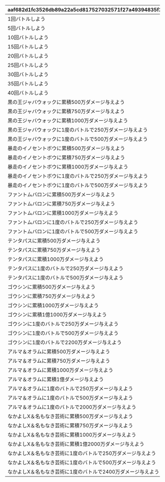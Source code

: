 |aaf682d1fc3526db89a22a5cd817527032571f27a49394835f2087b6f8cc32aa|99dbf6b022c54e92eea6430eca4da210a6a71cf481933d99039d94579389413e|115368d4b58ba10b10dba5700d782e8b6ae36e122a43f0d3527a4d918bfc0fe7|62fe616e7110bb805a207b20b6005c112850978a478a98eaf1d06ce1f6281aaf|22901bffdae82c81d53d943a60336a04c909d04bfebf549c3f900f46e9ab3ca3|4ee62c4debc0f69d513cb84d72b420fff80927cc29e67ec1d590c5e138f9e196|04598f37d87430f6c2090bb52031fe436fa236fd27650c2316628040339f0af6|770be2cded8a46dc6615054b5732edf3f67320db3d7ffdda55731cdce93f5ea5|41a7c7afb1bbb613731c918ecae0e5d9346bebd388d6d0a651cc817841188dc0|8811274705195cc75fcd32e86292e3851c96af17036e931f5884dba714b44580|92319ba79f7e3bbf60f7ce92858d90ba15fda0133eb6301faf11433c7588f28a|be876ed375430bc2cdd65c0e99b8c6fb169bb8caaabb518b79867694389889ca|
| --- | --- | --- | --- | --- | --- | --- | --- | --- | --- | --- | --- |
|1回バトルしよう|0|7003|10|31000101|3|1|1000|31000101|2022/12/16 12:00:00|2022/12/23 11:59:59|0|
|5回バトルしよう|0|7003|10|31000102|3|5|1000|31000102|2022/12/16 12:00:00|2022/12/23 11:59:59|0|
|10回バトルしよう|0|7003|10|31000103|3|10|1000|31000103|2022/12/16 12:00:00|2022/12/23 11:59:59|0|
|15回バトルしよう|0|7003|10|31000104|3|15|1000|31000104|2022/12/16 12:00:00|2022/12/23 11:59:59|0|
|20回バトルしよう|0|7003|10|31000105|3|20|1000|31000105|2022/12/16 12:00:00|2022/12/23 11:59:59|0|
|25回バトルしよう|0|7003|10|31000106|3|25|1000|31000106|2022/12/16 12:00:00|2022/12/23 11:59:59|0|
|30回バトルしよう|0|7003|10|31000107|3|30|1000|31000107|2022/12/16 12:00:00|2022/12/23 11:59:59|0|
|35回バトルしよう|0|7003|10|31000108|3|35|1000|31000108|2022/12/16 12:00:00|2022/12/23 11:59:59|0|
|40回バトルしよう|0|7003|10|31000109|3|40|1000|31000109|2022/12/16 12:00:00|2022/12/23 11:59:59|0|
|黒の王ジャバウォックに累積500万ダメージ与えよう|3001|7004|10|31001101|3|5000000|1001|31001101|2022/12/16 12:00:00|2022/12/23 11:59:59|0|
|黒の王ジャバウォックに累積750万ダメージ与えよう|3001|7004|10|31001102|3|7500000|1001|31001102|2022/12/16 12:00:00|2022/12/23 11:59:59|0|
|黒の王ジャバウォックに累積1000万ダメージ与えよう|3001|7004|10|31001103|3|10000000|1001|31001103|2022/12/16 12:00:00|2022/12/23 11:59:59|0|
|黒の王ジャバウォックに1度のバトルで250万ダメージ与えよう|3001|7005|11|31001111|3|1|1001|31001111|2022/12/16 12:00:00|2022/12/23 11:59:59|2500000|
|黒の王ジャバウォックに1度のバトルで500万ダメージ与えよう|3001|7005|11|31001112|3|1|1001|31001112|2022/12/16 12:00:00|2022/12/23 11:59:59|5000000|
|暴走のイノセントボウに累積500万ダメージ与えよう|3002|7004|20|31001201|3|5000000|1001|31001201|2022/12/16 12:00:00|2022/12/23 11:59:59|0|
|暴走のイノセントボウに累積750万ダメージ与えよう|3002|7004|20|31001202|3|7500000|1001|31001202|2022/12/16 12:00:00|2022/12/23 11:59:59|0|
|暴走のイノセントボウに累積1000万ダメージ与えよう|3002|7004|20|31001203|3|10000000|1001|31001203|2022/12/16 12:00:00|2022/12/23 11:59:59|0|
|暴走のイノセントボウに1度のバトルで250万ダメージ与えよう|3002|7005|21|31001211|3|1|1001|31001211|2022/12/16 12:00:00|2022/12/23 11:59:59|2500000|
|暴走のイノセントボウに1度のバトルで500万ダメージ与えよう|3002|7005|21|31001212|3|1|1001|31001212|2022/12/16 12:00:00|2022/12/23 11:59:59|5000000|
|ファントムバロンに累積500万ダメージ与えよう|3003|7004|30|31001301|3|5000000|1001|31001301|2022/12/16 12:00:00|2022/12/23 11:59:59|0|
|ファントムバロンに累積750万ダメージ与えよう|3003|7004|30|31001302|3|7500000|1001|31001302|2022/12/16 12:00:00|2022/12/23 11:59:59|0|
|ファントムバロンに累積1000万ダメージ与えよう|3003|7004|30|31001303|3|10000000|1001|31001303|2022/12/16 12:00:00|2022/12/23 11:59:59|0|
|ファントムバロンに1度のバトルで250万ダメージ与えよう|3003|7005|31|31001311|3|1|1001|31001311|2022/12/16 12:00:00|2022/12/23 11:59:59|2500000|
|ファントムバロンに1度のバトルで500万ダメージ与えよう|3003|7005|31|31001312|3|1|1001|31001312|2022/12/16 12:00:00|2022/12/23 11:59:59|5000000|
|テンタパスに累積500万ダメージ与えよう|3004|7004|40|31001401|3|5000000|1001|31001401|2022/12/16 12:00:00|2022/12/23 11:59:59|0|
|テンタパスに累積750万ダメージ与えよう|3004|7004|40|31001402|3|7500000|1001|31001402|2022/12/16 12:00:00|2022/12/23 11:59:59|0|
|テンタパスに累積1000万ダメージ与えよう|3004|7004|40|31001403|3|10000000|1001|31001403|2022/12/16 12:00:00|2022/12/23 11:59:59|0|
|テンタパスに1度のバトルで250万ダメージ与えよう|3004|7005|41|31001411|3|1|1001|31001411|2022/12/16 12:00:00|2022/12/23 11:59:59|2500000|
|テンタパスに1度のバトルで500万ダメージ与えよう|3004|7005|41|31001412|3|1|1001|31001412|2022/12/16 12:00:00|2022/12/23 11:59:59|5000000|
|ゴウシンに累積500万ダメージ与えよう|3005|7004|10|31002101|3|5000000|1002|31002101|2022/12/16 12:00:00|2022/12/23 11:59:59|0|
|ゴウシンに累積750万ダメージ与えよう|3005|7004|10|31002102|3|7500000|1002|31002102|2022/12/16 12:00:00|2022/12/23 11:59:59|0|
|ゴウシンに累積1000万ダメージ与えよう|3005|7004|10|31002103|3|10000000|1002|31002103|2022/12/16 12:00:00|2022/12/23 11:59:59|0|
|ゴウシンに累積1億1000万ダメージ与えよう|3005|7004|10|31002104|3|110000000|1002|31002104|2022/12/16 12:00:00|2022/12/23 11:59:59|0|
|ゴウシンに1度のバトルで250万ダメージ与えよう|3005|7005|11|31002111|3|1|1002|31002111|2022/12/16 12:00:00|2022/12/23 11:59:59|2500000|
|ゴウシンに1度のバトルで500万ダメージ与えよう|3005|7005|11|31002112|3|1|1002|31002112|2022/12/16 12:00:00|2022/12/23 11:59:59|5000000|
|ゴウシンに1度のバトルで2200万ダメージ与えよう|3005|7005|11|31002113|3|1|1002|31002113|2022/12/16 12:00:00|2022/12/23 11:59:59|22000000|
|アルマ＆オラムに累積500万ダメージ与えよう|3006|7004|10|31003101|3|5000000|1003|31003101|2022/12/16 12:00:00|2022/12/23 11:59:59|0|
|アルマ＆オラムに累積750万ダメージ与えよう|3006|7004|10|31003102|3|7500000|1003|31003102|2022/12/16 12:00:00|2022/12/23 11:59:59|0|
|アルマ＆オラムに累積1000万ダメージ与えよう|3006|7004|10|31003103|3|10000000|1003|31003103|2022/12/16 12:00:00|2022/12/23 11:59:59|0|
|アルマ＆オラムに累積1億ダメージ与えよう|3006|7004|10|31003104|3|100000000|1003|31003104|2022/12/16 12:00:00|2022/12/23 11:59:59|0|
|アルマ＆オラムに1度のバトルで250万ダメージ与えよう|3006|7005|11|31003111|3|1|1003|31003111|2022/12/16 12:00:00|2022/12/23 11:59:59|2500000|
|アルマ＆オラムに1度のバトルで500万ダメージ与えよう|3006|7005|11|31003112|3|1|1003|31003112|2022/12/16 12:00:00|2022/12/23 11:59:59|5000000|
|アルマ＆オラムに1度のバトルで2000万ダメージ与えよう|3006|7005|11|31003113|3|1|1003|31003113|2022/12/16 12:00:00|2022/12/23 11:59:59|20000000|
|なかよしX＆名もなき芸術に累積500万ダメージ与えよう|3007|7004|20|31003201|3|5000000|1003|31003201|2022/12/16 12:00:00|2022/12/23 11:59:59|0|
|なかよしX＆名もなき芸術に累積750万ダメージ与えよう|3007|7004|20|31003202|3|7500000|1003|31003202|2022/12/16 12:00:00|2022/12/23 11:59:59|0|
|なかよしX＆名もなき芸術に累積1000万ダメージ与えよう|3007|7004|20|31003203|3|10000000|1003|31003203|2022/12/16 12:00:00|2022/12/23 11:59:59|0|
|なかよしX＆名もなき芸術に累積1億2000万ダメージ与えよう|3007|7004|20|31003204|3|120000000|1003|31003204|2022/12/16 12:00:00|2022/12/23 11:59:59|0|
|なかよしX＆名もなき芸術に1度のバトルで250万ダメージ与えよう|3007|7005|21|31003211|3|1|1003|31003211|2022/12/16 12:00:00|2022/12/23 11:59:59|2500000|
|なかよしX＆名もなき芸術に1度のバトルで500万ダメージ与えよう|3007|7005|21|31003212|3|1|1003|31003212|2022/12/16 12:00:00|2022/12/23 11:59:59|5000000|
|なかよしX＆名もなき芸術に1度のバトルで2400万ダメージ与えよう|3007|7005|21|31003213|3|1|1003|31003213|2022/12/16 12:00:00|2022/12/23 11:59:59|24000000|